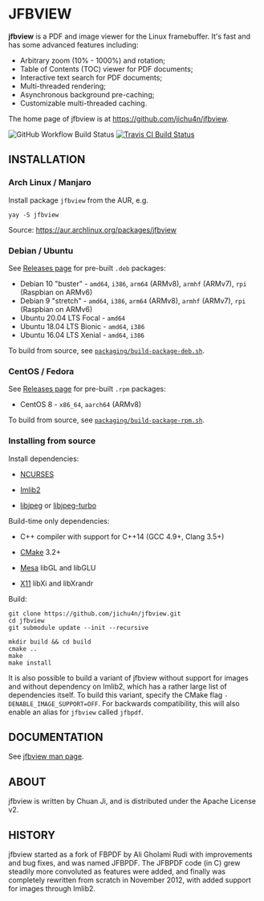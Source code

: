 JFBVIEW
=======

**jfbview** is a PDF and image viewer for the Linux framebuffer. It's fast and has
some advanced features including:

  * Arbitrary zoom (10% - 1000%) and rotation;
  * Table of Contents (TOC) viewer for PDF documents;
  * Interactive text search for PDF documents;
  * Multi-threaded rendering;
  * Asynchronous background pre-caching;
  * Customizable multi-threaded caching.

The home page of jfbview is at https://github.com/jichu4n/jfbview.

![GitHub Workflow Build Status](https://github.com/jichu4n/jfbview/workflows/build/badge.svg)
[![Travis CI Build Status](https://travis-ci.org/jichu4n/jfbview.svg?branch=master)](https://travis-ci.org/jichu4n/jfbview)

INSTALLATION
------------

### Arch Linux / Manjaro

Install package `jfbview` from the AUR, e.g.

```
yay -S jfbview
```

Source: https://aur.archlinux.org/packages/jfbview

### Debian / Ubuntu

See [Releases page](https://github.com/jichu4n/jfbview/releases) for pre-built `.deb` packages:

  - Debian 10 "buster" - `amd64`, `i386`, `arm64` (ARMv8), `armhf` (ARMv7), `rpi` (Raspbian on ARMv6)
  - Debian 9 "stretch" - `amd64`, `i386`, `arm64` (ARMv8), `armhf` (ARMv7), `rpi` (Raspbian on ARMv6)
  - Ubuntu 20.04 LTS Focal - `amd64`
  - Ubuntu 18.04 LTS Bionic - `amd64`, `i386`
  - Ubuntu 16.04 LTS Xenial - `amd64`, `i386`

To build from source, see [`packaging/build-package-deb.sh`](https://github.com/jichu4n/jfbview/blob/master/packaging/build-package-deb.sh).

### CentOS / Fedora

See [Releases page](https://github.com/jichu4n/jfbview/releases) for pre-built `.rpm` packages:

  - CentOS 8 - `x86_64`, `aarch64` (ARMv8)

To build from source, see [`packaging/build-package-rpm.sh`](https://github.com/jichu4n/jfbview/blob/master/packaging/build-package-rpm.sh).

### Installing from source

Install dependencies:

  - [NCURSES](https://invisible-island.net/ncurses/ncurses.html)

  - [Imlib2](https://docs.enlightenment.org/api/imlib2/html/index.html)

  - [libjpeg](http://libjpeg.sourceforge.net/) or [libjpeg-turbo](https://libjpeg-turbo.org/)

Build-time only dependencies:

  - C++ compiler with support for C++14 (GCC 4.9+, Clang 3.5+)

  - [CMake](https://cmake.org/) 3.2+

  - [Mesa](https://mesa.freedesktop.org/) libGL and libGLU

  - [X11](https://xorg.freedesktop.org/) libXi and libXrandr

Build:

```
git clone https://github.com/jichu4n/jfbview.git
cd jfbview
git submodule update --init --recursive

mkdir build && cd build
cmake ..
make
make install
```

It is also possible to build a variant of jfbview without support for images
and without dependency on Imlib2, which has a rather large list of dependencies
itself. To build this variant, specify the CMake flag
`-DENABLE_IMAGE_SUPPORT=OFF`. For backwards compatibility, this will also
enable an alias for `jfbview` called `jfbpdf`.


DOCUMENTATION
-------------

See [jfbview man page](https://htmlpreview.github.io/?https://github.com/jichu4n/jfbview/blob/master/doc/jfbview.1.html).

ABOUT
-----

jfbview is written by Chuan Ji, and is distributed under the Apache License v2.

HISTORY
-------

jfbview started as a fork of FBPDF by Ali Gholami Rudi with improvements and bug
fixes, and was named JFBPDF. The JFBPDF code (in C) grew steadily more
convoluted as features were added, and finally was completely rewritten from
scratch in November 2012, with added support for images through Imlib2.

